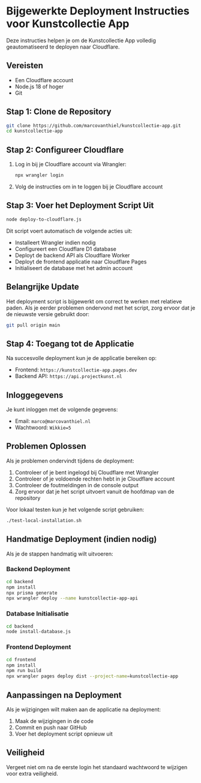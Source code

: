 # Bijgewerkte Deployment Instructies voor Kunstcollectie App

Deze instructies helpen je om de Kunstcollectie App volledig geautomatiseerd te deployen naar Cloudflare.

## Vereisten

- Een Cloudflare account
- Node.js 18 of hoger
- Git

## Stap 1: Clone de Repository

```bash
git clone https://github.com/marcovanthiel/kunstcollectie-app.git
cd kunstcollectie-app
```

## Stap 2: Configureer Cloudflare

1. Log in bij je Cloudflare account via Wrangler:
   ```bash
   npx wrangler login
   ```
2. Volg de instructies om in te loggen bij je Cloudflare account

## Stap 3: Voer het Deployment Script Uit

```bash
node deploy-to-cloudflare.js
```

Dit script voert automatisch de volgende acties uit:
- Installeert Wrangler indien nodig
- Configureert een Cloudflare D1 database
- Deployt de backend API als Cloudflare Worker
- Deployt de frontend applicatie naar Cloudflare Pages
- Initialiseert de database met het admin account

## Belangrijke Update

Het deployment script is bijgewerkt om correct te werken met relatieve paden. Als je eerder problemen ondervond met het script, zorg ervoor dat je de nieuwste versie gebruikt door:

```bash
git pull origin main
```

## Stap 4: Toegang tot de Applicatie

Na succesvolle deployment kun je de applicatie bereiken op:
- Frontend: `https://kunstcollectie-app.pages.dev`
- Backend API: `https://api.projectkunst.nl`

## Inloggegevens

Je kunt inloggen met de volgende gegevens:
- Email: `marco@marcovanthiel.nl`
- Wachtwoord: `Wikkie=5`

## Problemen Oplossen

Als je problemen ondervindt tijdens de deployment:

1. Controleer of je bent ingelogd bij Cloudflare met Wrangler
2. Controleer of je voldoende rechten hebt in je Cloudflare account
3. Controleer de foutmeldingen in de console output
4. Zorg ervoor dat je het script uitvoert vanuit de hoofdmap van de repository

Voor lokaal testen kun je het volgende script gebruiken:
```bash
./test-local-installation.sh
```

## Handmatige Deployment (indien nodig)

Als je de stappen handmatig wilt uitvoeren:

### Backend Deployment
```bash
cd backend
npm install
npx prisma generate
npx wrangler deploy --name kunstcollectie-app-api
```

### Database Initialisatie
```bash
cd backend
node install-database.js
```

### Frontend Deployment
```bash
cd frontend
npm install
npm run build
npx wrangler pages deploy dist --project-name=kunstcollectie-app
```

## Aanpassingen na Deployment

Als je wijzigingen wilt maken aan de applicatie na deployment:
1. Maak de wijzigingen in de code
2. Commit en push naar GitHub
3. Voer het deployment script opnieuw uit

## Veiligheid

Vergeet niet om na de eerste login het standaard wachtwoord te wijzigen voor extra veiligheid.
